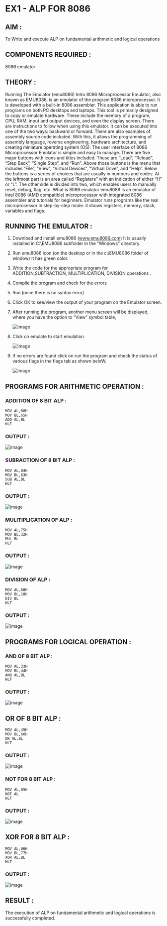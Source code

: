 # EX1  - ALP FOR 8086

## AIM : 

To Write and execute ALP on fundamental arithmetic and logical operations

## COMPONENTS REQUIRED : 

8086  emulator 

## THEORY :

Running The Emulator (emu8086) Intro 8086 Microprocessor Emulator, also known as EMU8086, is an emulator of the program 8086 microprocessor. It is developed with a built-in 8086 assembler. This application is able to run programs on both PC desktops and laptops. This tool is primarily designed to copy or emulate hardware. These include the memory of a program, CPU, RAM, input and output devices, and even the display screen. There are instructions to follow when using this emulator. It can be executed into one of the two ways: backward or forward. There are also examples of assembly source code included. With this, it allows the programming of assembly language, reverse engineering, hardware architecture, and creating miniature operating system (OS). The user interface of 8086 Microprocessor Emulator is simple and easy to manage. There are five major buttons with icons and titles included. These are “Load”, “Reload”, “Step Back”, “Single Step”, and “Run”. Above those buttons is the menu that includes “File”, “View”, “Virtual Devices”, “Virtual Drive”, and “Help”. Below the buttons is a series of choices that are usually in numbers and codes. At the leftmost part is an area called “Registers” with an indication of either “H” or “L”. The other side is divided into two, which enables users to manually reset, debug, flag, etc. What is 8086 emulator emu8086 is an emulator of Intel 8086 (AMD compatible) microprocessor with integrated 8086 assembler and tutorials for beginners. Emulator runs programs like the real microprocessor in step-by-step mode. it shows registers, memory, stack, variables and flags.


 ## RUNNING THE EMULATOR :
 
1.	Download and install emu8086 (www.emu8086.com) It is usually installed in C:\EMU8086 subfolder in the “Windows” directory.
2.	Run  emu8086 icon (on the desktop or in the c:\EMU8086 folder of window) It has green color. 
3.	Write the code for the appropriate program for ADDITION,SUBTRACTION, MULTIPLICATION,  DIVISION operations .
4.	 Compile the program and check for the errors 
5.	Run (once there is no syntax error) 
6.	Click OK to see/view the output of your program on the Emulator screen. 
7.	After running the program, another menu screen will be displayed, where you have the option to “View” symbol table,

     ![image](https://user-images.githubusercontent.com/36288975/189273263-d65baae9-4b8f-4723-afb3-c0ffa4052b04.png)
    
9.	Click on emulate to start emulation.

    ![image](https://user-images.githubusercontent.com/36288975/189273273-9bb36ec1-e2e8-4892-8d35-37707332bfdc.png)

10.	If no errors are found click on run the program and check the status of various flags in the flags tab as shown beloW.
	
    ![image](https://user-images.githubusercontent.com/36288975/189273277-113a2a33-4a40-4ff8-95a5-ecd3a1f504fe.png)


##  PROGRAMS FOR ARITHMETIC OPERATION :

### ADDITION OF 8 BIT ALP :
```
MOV AL,88H
MOV BL,65H
ADD AL,BL
HLT
```
### OUTPUT : 
![image](https://github.com/user-attachments/assets/4c3d6bc2-e478-4832-9bf8-fe122d02bbc9)

 
### SUBRACTION OF 8 BIT ALP :
```
MOV AL,84H
MOV BL,63H
SUB AL,BL
HLT
```
 
### OUTPUT : 
![image](https://github.com/user-attachments/assets/47cbb277-26ca-435e-ac8d-11690ab27085)


### MULITIPLICATION OF ALP :
```
MOV AL,75H
MOV BL,32H
MUL BL
HLT
```
 ### OUTPUT :
 ![image](https://github.com/user-attachments/assets/528707a9-44fb-44c2-9bfb-78052a5e6454)



### DIVISION OF ALP :
```
MOV AL,68H
MOV BL,18H
DIV BL
HLT
```
### OUTPUT : 
![image](https://github.com/user-attachments/assets/47027162-685b-44c3-9f26-b10505df0333)

##  PROGRAMS FOR LOGICAL OPERATION :

### AND OF 8 BIT ALP :
```
MOV AL,33H
MOV BL,44H
AND AL,BL
HLT
```
### OUTPUT :
![image](https://github.com/user-attachments/assets/bfa514e8-7fc1-472a-9c5b-730cb33ff0ff)


## OR OF 8 BIT ALP :
```
MOV AL,45H
MOV BL,66H
OR AL,BL
HLT
```
### OUTPUT :
![image](https://github.com/user-attachments/assets/60264f41-2482-4f98-aa96-48bbd776bba1)


### NOT FOR 8 BIT ALP :
```
MOV AL,65H
NOT AL
HLT
```
### OUTPUT :
![image](https://github.com/user-attachments/assets/5a88ce6e-40d6-4d2c-8053-e954062b02b7)


## XOR FOR 8 BIT ALP :
```
MOV AL,66H
MOV BL,77H
XOR AL,BL
HLT
```
### OUTPUT :
![image](https://github.com/user-attachments/assets/17cb8836-a849-4b77-90d3-b8a04d08396d)


## RESULT :
The execution of ALP on fundamental arithmetic and logical operations is successfully completed.
 








